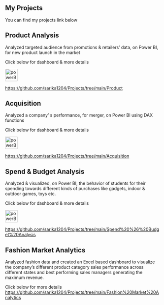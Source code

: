 
## My Projects

You can find my projects link below



## Product Analysis
Analyzed targeted audience from promotions & retailers’ data, on Power BI, for new product launch in
the market 

Click below for dashboard & more details 
<p align="left"> <a href="https://app.powerbi.com/view?r=eyJrIjoiOGQ0Yjc0MzktNDQ2ZS00YzAwLWJjMmItMjA5NjQxNzE3OTI4IiwidCI6IjM5MzQwNGFhLTc0MmEtNGY2Yy04ZDY3LWNjNThmODBlYzE0NyJ9&pageName=ReportSection"_blank" rel="noreferrer"> <img src="https://monstock.net/static/755095fb2b20762681bcf7cc9f3c47cb/994e1/c067634e-165b-40ec-8eeb-88e7f08ce050_powerbi_.png" alt="powerBi" width="40" height="40")>

  https://github.com/sarika1204/Projects/tree/main/Product
  


## Acquisition 
 Analyzed a company’ s performance, for merger, on Power BI using DAX functions
  
  Click below for dashboard & more details 
 <p align="left"> <a href="https://app.powerbi.com/view?r=eyJrIjoiZTMyNzNhNTEtYzZmMi00NzI5LWE3NjEtNTNkZDdkYjFiMmU0IiwidCI6ImZkYzBlYTc0LWRkNDAtNGMxMC04NDUyLTg2NjM0NjU5YzMwMSJ9" target="_blank" rel="noreferrer"> <img src="https://monstock.net/static/755095fb2b20762681bcf7cc9f3c47cb/994e1/c067634e-165b-40ec-8eeb-88e7f08ce050_powerbi_.png" alt="powerBi" width="40" height="40")>


   
   https://github.com/sarika1204/Projects/tree/main/Acquisition
   
   
## Spend & Budget Analysis
Analyzed & visualized, on Power BI, the behavior of students for their spending towards different kinds
of purchases like gadgets, indoor & outdoor games, toys etc.
   
Click below for dashboard & more details 
 <p align="left"> <a href="https://app.powerbi.com/reportEmbed?reportId=c9a210f9-af14-4cbb-8383-a4f507b8e9df&autoAuth=true&ctid=fdc0ea74-dd40-4c10-8452-86634659c301&config=eyJjbHVzdGVyVXJsIjoiaHR0cHM6Ly93YWJpLWluZGlhLWNlbnRyYWwtYS1wcmltYXJ5LXJlZGlyZWN0LmFuYWx5c2lzLndpbmRvd3MubmV0LyJ9" target="_blank" rel="noreferrer"> <img src="https://monstock.net/static/755095fb2b20762681bcf7cc9f3c47cb/994e1/c067634e-165b-40ec-8eeb-88e7f08ce050_powerbi_.png" alt="powerBi" width="40" height="40")>
   
https://github.com/sarika1204/Projects/tree/main/Spend%20%26%20Budget%20Analysis
   
## Fashion Market Analytics
Analyzed fashion data and created an Excel based dashboard to visualize the
company’s different product category sales performance across different states and best performing sales
managers generating the maximum revenue.

Click below for more details 
https://github.com/sarika1204/Projects/tree/main/Fashion%20Market%20Analytics   



